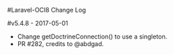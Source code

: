 #Laravel-OCI8 Change Log

#v5.4.8 - 2017-05-01
- Change getDoctrineConnection() to use a singleton.
- PR #282, credits to @abdgad.
